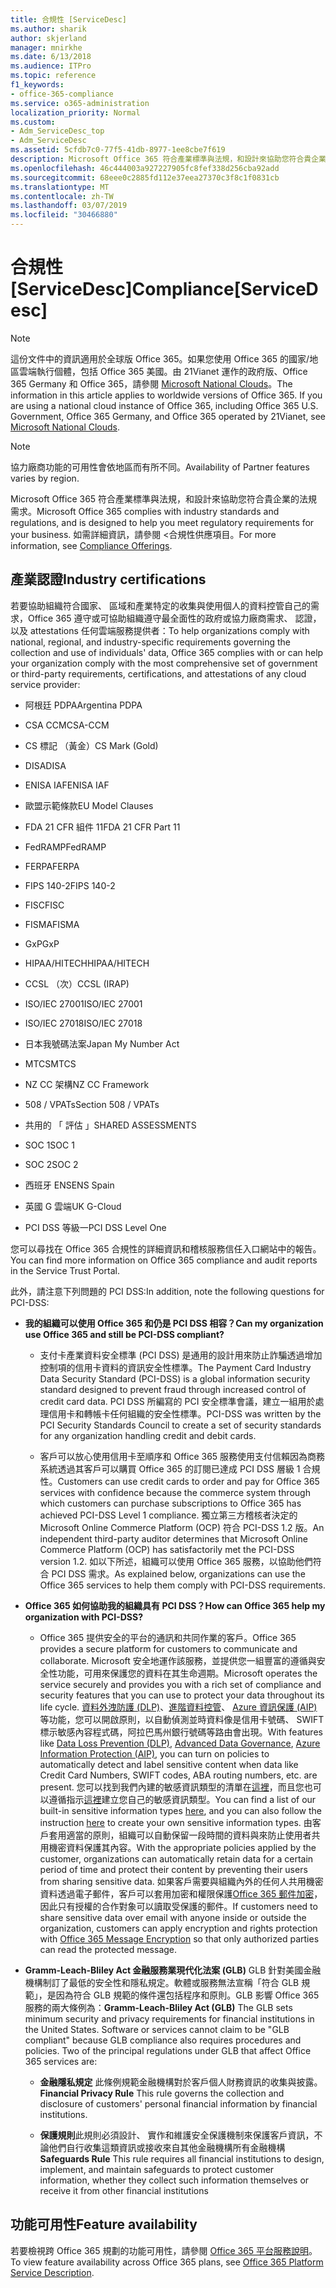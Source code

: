 ```yaml
---
title: 合規性 [ServiceDesc]
ms.author: sharik
author: skjerland
manager: mnirkhe
ms.date: 6/13/2018
ms.audience: ITPro
ms.topic: reference
f1_keywords:
- office-365-compliance
ms.service: o365-administration
localization_priority: Normal
ms.custom:
- Adm_ServiceDesc_top
- Adm_ServiceDesc
ms.assetid: 5cfdb7c0-77f5-41db-8977-1ee8cbe7f619
description: Microsoft Office 365 符合產業標準與法規，和設計來協助您符合貴企業的法規需求。 如需詳細資訊，請參閱 < 合規性供應項目。
ms.openlocfilehash: 46c444003a927227905fc8fef338d256cba92add
ms.sourcegitcommit: 68eee0c2885fd112e37eea27370c3f8c1f0831cb
ms.translationtype: MT
ms.contentlocale: zh-TW
ms.lasthandoff: 03/07/2019
ms.locfileid: "30466880"
---
```

# <a name="complianceservicedesc"></a><span data-ttu-id="67c7f-104">合規性 [ServiceDesc]</span><span class="sxs-lookup"><span data-stu-id="67c7f-104">Compliance[ServiceDesc]</span></span>

> [!NOTE]
> <span data-ttu-id="67c7f-p102">這份文件中的資訊適用於全球版 Office 365。如果您使用 Office 365 的國家/地區雲端執行個體，包括 Office 365 美國。由 21Vianet 運作的政府版、Office 365 Germany 和 Office 365，請參閱 [Microsoft National Clouds](https://go.microsoft.com/fwlink/?linkid=841582)。</span><span class="sxs-lookup"><span data-stu-id="67c7f-p102">The information in this article applies to worldwide versions of Office 365. If you are using a national cloud instance of Office 365, including Office 365 U.S. Government, Office 365 Germany, and Office 365 operated by 21Vianet, see [Microsoft National Clouds](https://go.microsoft.com/fwlink/?linkid=841582).</span></span> 
  
> [!NOTE]
> <span data-ttu-id="67c7f-107">協力廠商功能的可用性會依地區而有所不同。</span><span class="sxs-lookup"><span data-stu-id="67c7f-107">Availability of Partner features varies by region.</span></span> 
  
<span data-ttu-id="67c7f-108">Microsoft Office 365 符合產業標準與法規，和設計來協助您符合貴企業的法規需求。</span><span class="sxs-lookup"><span data-stu-id="67c7f-108">Microsoft Office 365 complies with industry standards and regulations, and is designed to help you meet regulatory requirements for your business.</span></span> <span data-ttu-id="67c7f-109">如需詳細資訊，請參閱 <<c0>合規性供應項目。</span><span class="sxs-lookup"><span data-stu-id="67c7f-109">For more information, see [Compliance Offerings](https://go.microsoft.com/fwlink/?linkid=864391).</span></span>
  
## <a name="industry-certifications"></a><span data-ttu-id="67c7f-110">產業認證</span><span class="sxs-lookup"><span data-stu-id="67c7f-110">Industry certifications</span></span>

<span data-ttu-id="67c7f-111">若要協助組織符合國家、 區域和產業特定的收集與使用個人的資料控管自己的需求，Office 365 遵守或可協助組織遵守最全面性的政府或協力廠商需求、 認證，以及 attestations 任何雲端服務提供者：</span><span class="sxs-lookup"><span data-stu-id="67c7f-111">To help organizations comply with national, regional, and industry-specific requirements governing the collection and use of individuals' data, Office 365 complies with or can help your organization comply with the most comprehensive set of government or third-party requirements, certifications, and attestations of any cloud service provider:</span></span>
  
- <span data-ttu-id="67c7f-112">阿根廷 PDPA</span><span class="sxs-lookup"><span data-stu-id="67c7f-112">Argentina PDPA</span></span>
    
- <span data-ttu-id="67c7f-113">CSA CCM</span><span class="sxs-lookup"><span data-stu-id="67c7f-113">CSA-CCM</span></span>
    
- <span data-ttu-id="67c7f-114">CS 標記 （黃金）</span><span class="sxs-lookup"><span data-stu-id="67c7f-114">CS Mark (Gold)</span></span>
    
- <span data-ttu-id="67c7f-115">DISA</span><span class="sxs-lookup"><span data-stu-id="67c7f-115">DISA</span></span>
    
- <span data-ttu-id="67c7f-116">ENISA IAF</span><span class="sxs-lookup"><span data-stu-id="67c7f-116">ENISA IAF</span></span>
    
- <span data-ttu-id="67c7f-117">歐盟示範條款</span><span class="sxs-lookup"><span data-stu-id="67c7f-117">EU Model Clauses</span></span>
    
- <span data-ttu-id="67c7f-118">FDA 21 CFR 組件 11</span><span class="sxs-lookup"><span data-stu-id="67c7f-118">FDA 21 CFR Part 11</span></span>
    
- <span data-ttu-id="67c7f-119">FedRAMP</span><span class="sxs-lookup"><span data-stu-id="67c7f-119">FedRAMP</span></span>
    
- <span data-ttu-id="67c7f-120">FERPA</span><span class="sxs-lookup"><span data-stu-id="67c7f-120">FERPA</span></span>
    
- <span data-ttu-id="67c7f-121">FIPS 140-2</span><span class="sxs-lookup"><span data-stu-id="67c7f-121">FIPS 140-2</span></span>
    
- <span data-ttu-id="67c7f-122">FISC</span><span class="sxs-lookup"><span data-stu-id="67c7f-122">FISC</span></span>
    
- <span data-ttu-id="67c7f-123">FISMA</span><span class="sxs-lookup"><span data-stu-id="67c7f-123">FISMA</span></span>
    
- <span data-ttu-id="67c7f-124">GxP</span><span class="sxs-lookup"><span data-stu-id="67c7f-124">GxP</span></span>
    
- <span data-ttu-id="67c7f-125">HIPAA/HITECH</span><span class="sxs-lookup"><span data-stu-id="67c7f-125">HIPAA/HITECH</span></span>
    
- <span data-ttu-id="67c7f-126">CCSL （次）</span><span class="sxs-lookup"><span data-stu-id="67c7f-126">CCSL (IRAP)</span></span>
    
- <span data-ttu-id="67c7f-127">ISO/IEC 27001</span><span class="sxs-lookup"><span data-stu-id="67c7f-127">ISO/IEC 27001</span></span>
    
- <span data-ttu-id="67c7f-128">ISO/IEC 27018</span><span class="sxs-lookup"><span data-stu-id="67c7f-128">ISO/IEC 27018</span></span>
    
- <span data-ttu-id="67c7f-129">日本我號碼法案</span><span class="sxs-lookup"><span data-stu-id="67c7f-129">Japan My Number Act</span></span>
    
- <span data-ttu-id="67c7f-130">MTCS</span><span class="sxs-lookup"><span data-stu-id="67c7f-130">MTCS</span></span>
    
- <span data-ttu-id="67c7f-131">NZ CC 架構</span><span class="sxs-lookup"><span data-stu-id="67c7f-131">NZ CC Framework</span></span>
    
- <span data-ttu-id="67c7f-132">508 / VPATs</span><span class="sxs-lookup"><span data-stu-id="67c7f-132">Section 508 / VPATs</span></span>
    
- <span data-ttu-id="67c7f-133">共用的 「 評估 」</span><span class="sxs-lookup"><span data-stu-id="67c7f-133">SHARED ASSESSMENTS</span></span>
    
- <span data-ttu-id="67c7f-134">SOC 1</span><span class="sxs-lookup"><span data-stu-id="67c7f-134">SOC 1</span></span>
    
- <span data-ttu-id="67c7f-135">SOC 2</span><span class="sxs-lookup"><span data-stu-id="67c7f-135">SOC 2</span></span>
    
- <span data-ttu-id="67c7f-136">西班牙 ENS</span><span class="sxs-lookup"><span data-stu-id="67c7f-136">ENS Spain</span></span>
    
- <span data-ttu-id="67c7f-137">英國 G 雲端</span><span class="sxs-lookup"><span data-stu-id="67c7f-137">UK G-Cloud</span></span>
    
- <span data-ttu-id="67c7f-138">PCI DSS 等級一</span><span class="sxs-lookup"><span data-stu-id="67c7f-138">PCI DSS Level One</span></span>
    
<span data-ttu-id="67c7f-139">您可以尋找在 Office 365 合規性的詳細資訊和稽核服務信任入口網站中的報告。</span><span class="sxs-lookup"><span data-stu-id="67c7f-139">You can find more information on Office 365 compliance and audit reports in the Service Trust Portal.</span></span>
  
<span data-ttu-id="67c7f-140">此外，請注意下列問題的 PCI DSS:</span><span class="sxs-lookup"><span data-stu-id="67c7f-140">In addition, note the following questions for PCI-DSS:</span></span>
  
- <span data-ttu-id="67c7f-141">**我的組織可以使用 Office 365 和仍是 PCI DSS 相容？**</span><span class="sxs-lookup"><span data-stu-id="67c7f-141">**Can my organization use Office 365 and still be PCI-DSS compliant?**</span></span>
    
  - <span data-ttu-id="67c7f-142">支付卡產業資料安全標準 (PCI DSS) 是通用的設計用來防止詐騙透過增加控制項的信用卡資料的資訊安全性標準。</span><span class="sxs-lookup"><span data-stu-id="67c7f-142">The Payment Card Industry Data Security Standard (PCI-DSS) is a global information security standard designed to prevent fraud through increased control of credit card data.</span></span> <span data-ttu-id="67c7f-143">PCI DSS 所編寫的 PCI 安全標準會議，建立一組用於處理信用卡和轉帳卡任何組織的安全性標準。</span><span class="sxs-lookup"><span data-stu-id="67c7f-143">PCI-DSS was written by the PCI Security Standards Council to create a set of security standards for any organization handling credit and debit cards.</span></span>
    
  - <span data-ttu-id="67c7f-144">客戶可以放心使用信用卡至順序和 Office 365 服務使用支付信賴因為商務系統透過其客戶可以購買 Office 365 的訂閱已達成 PCI DSS 層級 1 合規性。</span><span class="sxs-lookup"><span data-stu-id="67c7f-144">Customers can use credit cards to order and pay for Office 365 services with confidence because the commerce system through which customers can purchase subscriptions to Office 365 has achieved PCI-DSS Level 1 compliance.</span></span> <span data-ttu-id="67c7f-145">獨立第三方稽核者決定的 Microsoft Online Commerce Platform (OCP) 符合 PCI-DSS 1.2 版。</span><span class="sxs-lookup"><span data-stu-id="67c7f-145">An independent third-party auditor determines that Microsoft Online Commerce Platform (OCP) has satisfactorily met the PCI-DSS version 1.2.</span></span> <span data-ttu-id="67c7f-146">如以下所述，組織可以使用 Office 365 服務，以協助他們符合 PCI DSS 需求。</span><span class="sxs-lookup"><span data-stu-id="67c7f-146">As explained below, organizations can use the Office 365 services to help them comply with PCI-DSS requirements.</span></span>
    
- <span data-ttu-id="67c7f-147">**Office 365 如何協助我的組織具有 PCI DSS？**</span><span class="sxs-lookup"><span data-stu-id="67c7f-147">**How can Office 365 help my organization with PCI-DSS?**</span></span>
    
  - <span data-ttu-id="67c7f-148">Office 365 提供安全的平台的通訊和共同作業的客戶。</span><span class="sxs-lookup"><span data-stu-id="67c7f-148">Office 365 provides a secure platform for customers to communicate and collaborate.</span></span> <span data-ttu-id="67c7f-149">Microsoft 安全地運作該服務，並提供您一組豐富的遵循與安全性功能，可用來保護您的資料在其生命週期。</span><span class="sxs-lookup"><span data-stu-id="67c7f-149">Microsoft operates the service securely and provides you with a rich set of compliance and security features that you can use to protect your data throughout its life cycle.</span></span> <span data-ttu-id="67c7f-150">[資料外洩防護 (DLP)](https://go.microsoft.com/fwlink/?linkid=868520)、[進階資料控管](https://go.microsoft.com/fwlink/?linkid=863925)、 [Azure 資訊保護 (AIP)](https://go.microsoft.com/fwlink/?linkid=868521)等功能，您可以開啟原則，以自動偵測並時資料像是信用卡號碼、 SWIFT 標示敏感內容程式碼，阿拉巴馬州銀行號碼等路由會出現。</span><span class="sxs-lookup"><span data-stu-id="67c7f-150">With features like [Data Loss Prevention (DLP)](https://go.microsoft.com/fwlink/?linkid=868520), [Advanced Data Governance](https://go.microsoft.com/fwlink/?linkid=863925), [Azure Information Protection (AIP)](https://go.microsoft.com/fwlink/?linkid=868521), you can turn on policies to automatically detect and label sensitive content when data like Credit Card Numbers, SWIFT codes, ABA routing numbers, etc. are present.</span></span> <span data-ttu-id="67c7f-151">您可以找到我們內建的敏感資訊類型的清單在[這裡](https://go.microsoft.com/fwlink/?linkid=868522)，而且您也可以遵循指示[這裡](https://go.microsoft.com/fwlink/?linkid=868523)建立您自己的敏感資訊類型。</span><span class="sxs-lookup"><span data-stu-id="67c7f-151">You can find a list of our built-in sensitive information types [here](https://go.microsoft.com/fwlink/?linkid=868522), and you can also follow the instruction [here](https://go.microsoft.com/fwlink/?linkid=868523) to create your own sensitive information types.</span></span> <span data-ttu-id="67c7f-152">由客戶套用適當的原則，組織可以自動保留一段時間的資料與來防止使用者共用機密資料保護其內容。</span><span class="sxs-lookup"><span data-stu-id="67c7f-152">With the appropriate policies applied by the customer, organizations can automatically retain data for a certain period of time and protect their content by preventing their users from sharing sensitive data.</span></span> <span data-ttu-id="67c7f-153">如果客戶需要與組織內外的任何人共用機密資料透過電子郵件，客戶可以套用加密和權限保護[Office 365 郵件加密](https://go.microsoft.com/fwlink/?linkid=858986)，因此只有授權的合作對象可以讀取受保護的郵件。</span><span class="sxs-lookup"><span data-stu-id="67c7f-153">If customers need to share sensitive data over email with anyone inside or outside the organization, customers can apply encryption and rights protection with [Office 365 Message Encryption](https://go.microsoft.com/fwlink/?linkid=858986) so that only authorized parties can read the protected message.</span></span> 
    
- <span data-ttu-id="67c7f-p107">**Gramm-Leach-Bliley Act 金融服務業現代化法案 (GLB)** GLB 針對美國金融機構制訂了最低的安全性和隱私規定。軟體或服務無法宣稱「符合 GLB 規範」，是因為符合 GLB 規範的條件還包括程序和原則。GLB 影響 Office 365 服務的兩大條例為：</span><span class="sxs-lookup"><span data-stu-id="67c7f-p107">**Gramm-Leach-Bliley Act (GLB)** The GLB sets minimum security and privacy requirements for financial institutions in the United States. Software or services cannot claim to be "GLB compliant" because GLB compliance also requires procedures and policies. Two of the principal regulations under GLB that affect Office 365 services are:</span></span> 
    
  - <span data-ttu-id="67c7f-157">**金融隱私規定** 此條例規範金融機構對於客戶個人財務資訊的收集與披露。</span><span class="sxs-lookup"><span data-stu-id="67c7f-157">**Financial Privacy Rule** This rule governs the collection and disclosure of customers' personal financial information by financial institutions.</span></span> 
    
  - <span data-ttu-id="67c7f-158">**保護規則**此規則必須設計、 實作和維護安全保護機制來保護客戶資訊，不論他們自行收集這類資訊或接收來自其他金融機構所有金融機構</span><span class="sxs-lookup"><span data-stu-id="67c7f-158">**Safeguards Rule** This rule requires all financial institutions to design, implement, and maintain safeguards to protect customer information, whether they collect such information themselves or receive it from other financial institutions</span></span> 
    
## <a name="feature-availability"></a><span data-ttu-id="67c7f-159">功能可用性</span><span class="sxs-lookup"><span data-stu-id="67c7f-159">Feature availability</span></span>

<span data-ttu-id="67c7f-160">若要檢視跨 Office 365 規劃的功能可用性，請參閱 [Office 365 平台服務說明](https://technet.microsoft.com/en-us/library/office-365-platform-service-description.aspx)。</span><span class="sxs-lookup"><span data-stu-id="67c7f-160">To view feature availability across Office 365 plans, see [Office 365 Platform Service Description](https://technet.microsoft.com/en-us/library/office-365-platform-service-description.aspx).</span></span>
  

